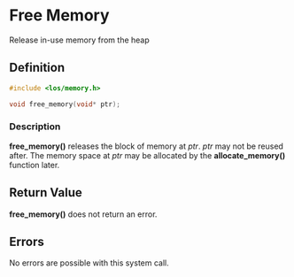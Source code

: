# Free Memory
Release in-use memory from the heap

## Definition

```c
#include <los/memory.h>

void free_memory(void* ptr);
```

### Description
**free_memory()** releases the block of memory at *ptr*. *ptr* may not be reused after. The memory space at *ptr* may be allocated by the **allocate_memory()** function later.

## Return Value
**free_memory()** does not return an error.

## Errors
No errors are possible with this system call.